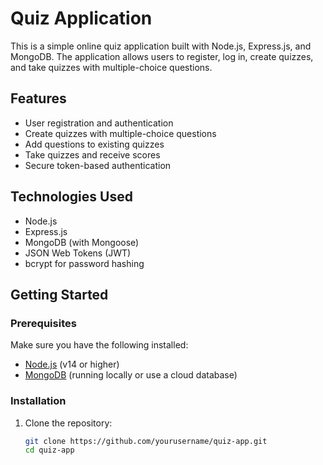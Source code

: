 # Quiz Application

This is a simple online quiz application built with Node.js, Express.js, and MongoDB. The application allows users to register, log in, create quizzes, and take quizzes with multiple-choice questions.

## Features

- User registration and authentication
- Create quizzes with multiple-choice questions
- Add questions to existing quizzes
- Take quizzes and receive scores
- Secure token-based authentication

## Technologies Used

- Node.js
- Express.js
- MongoDB (with Mongoose)
- JSON Web Tokens (JWT)
- bcrypt for password hashing

## Getting Started

### Prerequisites

Make sure you have the following installed:

- [Node.js](https://nodejs.org/) (v14 or higher)
- [MongoDB](https://www.mongodb.com/) (running locally or use a cloud database)

### Installation

1. Clone the repository:

   ```bash
   git clone https://github.com/yourusername/quiz-app.git
   cd quiz-app

